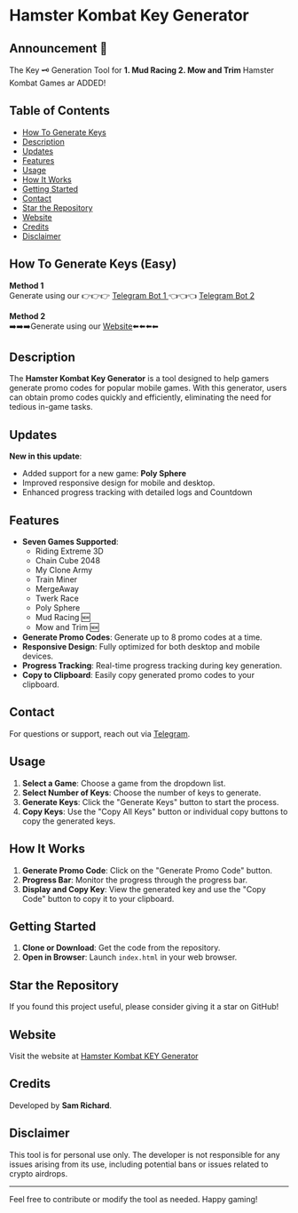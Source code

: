 # Hamster Kombat Key Generator

## Announcement 📢

The Key 🗝 Generation Tool for 
**1. Mud Racing 
2. Mow and Trim** Hamster Kombat Games ar ADDED! 


## Table of Contents
- [How To Generate Keys](#how-to-generate-keys-easy)
- [Description](#description)
- [Updates](#updates)
- [Features](#features)
- [Usage](#usage)
- [How It Works](#how-it-works)
- [Getting Started](#getting-started)
- [Contact](#contact)
- [Star the Repository](#star-the-repository)
- [Website](#website)
- [Credits](#credits)
- [Disclaimer](#disclaimer)


## How To Generate Keys (Easy)
**Method 1**  
Generate using our 
👉👉👉 [Telegram Bot 1 ](http://telegram.me/Hamster_Kombat_Keys_Gen_Bot) 👈👈👈
[Telegram Bot 2](http://t.me/Hamster_Keys_Gen_Bot/Key_Geneator)

**Method 2**  
➡️➡️➡️Generate using our [Website](https://shrs.link/foJ9YH)⬅️⬅️⬅️⬅

## Description
The **Hamster Kombat Key Generator** is a tool designed to help gamers generate promo codes for popular mobile games. With this generator, users can obtain promo codes quickly and efficiently, eliminating the need for tedious in-game tasks.

## Updates
**New in this update**:
- Added support for a new game: **Poly Sphere**
- Improved responsive design for mobile and desktop.
- Enhanced progress tracking with detailed logs and Countdown

## Features
- **Seven Games Supported**: 
  - Riding Extreme 3D
  - Chain Cube 2048
  - My Clone Army
  - Train Miner
  - MergeAway
  - Twerk Race
  - Poly Sphere
  - Mud Racing 🆕
  - Mow and Trim 🆕
- **Generate Promo Codes**: Generate up to 8 promo codes at a time.
- **Responsive Design**: Fully optimized for both desktop and mobile devices.
- **Progress Tracking**: Real-time progress tracking during key generation.
- **Copy to Clipboard**: Easily copy generated promo codes to your clipboard.

## Contact
For questions or support, reach out via [Telegram](https://telegram.me/Mrkiller_1109).

## Usage
1. **Select a Game**: Choose a game from the dropdown list.
2. **Select Number of Keys**: Choose the number of keys to generate.
3. **Generate Keys**: Click the "Generate Keys" button to start the process.
4. **Copy Keys**: Use the "Copy All Keys" button or individual copy buttons to copy the generated keys.

## How It Works
1. **Generate Promo Code**: Click on the "Generate Promo Code" button.
2. **Progress Bar**: Monitor the progress through the progress bar.
3. **Display and Copy Key**: View the generated key and use the "Copy Code" button to copy it to your clipboard.

## Getting Started
1. **Clone or Download**: Get the code from the repository.
2. **Open in Browser**: Launch `index.html` in your web browser.

## Star the Repository
If you found this project useful, please consider giving it a star on GitHub!

## Website
Visit the website at [Hamster Kombat KEY Generator](https://shrs.link/foJ9YH)

## Credits
Developed by **Sam Richard**.

## Disclaimer
This tool is for personal use only. The developer is not responsible for any issues arising from its use, including potential bans or issues related to crypto airdrops.

---

Feel free to contribute or modify the tool as needed. Happy gaming!
